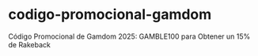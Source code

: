 # codigo-promocional-gamdom
Código Promocional de Gamdom 2025: GAMBLE100 para Obtener un 15% de Rakeback
